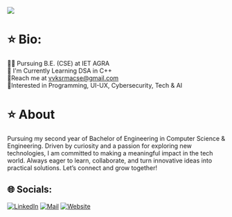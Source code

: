 [![](https://visitcount.itsvg.in/api?id=vvksrma&icon=0&color=0)](https://visitcount.itsvg.in)


# ⭐ Bio:
👨‍🎓 Pursuing B.E. (CSE) at IET AGRA<br>📙 I'm Currently Learning DSA in C++<br>📧Reach me at vvksrmacse@gmail.com<br>🤩Interested in Programming, UI-UX, Cybersecurity, Tech & AI

# ⭐ About
Pursuing my second year of Bachelor of Engineering in Computer Science & Engineering. Driven by curiosity and a passion for exploring new technologies, I am committed to making a meaningful impact in the tech world. Always eager to learn, collaborate, and turn innovative ideas into practical solutions. Let’s connect and grow together!


## 🌐 Socials:
[![LinkedIn](https://img.shields.io/badge/LinkedIn-0077B5?style=for-the-badge&logo=linkedin&logoColor=white)](https://linkedin.com/in/hello-vivek)
[![Mail](https://img.shields.io/badge/Gmail-D14836?style=for-the-badge&logo=gmail&logoColor=white)](mailto:viveksharma0390@gmail.com)
[![Website](https://img.shields.io/badge/website-000000?style=for-the-badge&logo=About.me&logoColor=white)](https://vvksrma.github.io/)
